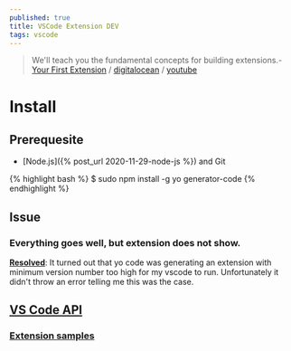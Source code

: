 ```yaml
---
published: true
title: VSCode Extension DEV
tags: vscode
---
```

> We'll teach you the fundamental concepts for building extensions.- [Your First Extension](https://code.visualstudio.com/api/get-started/your-first-extension) / [digitalocean](https://www.digitalocean.com/community/tutorials/how-to-create-your-first-visual-studio-code-extension) / [youtube](https://www.youtube.com/watch?v=srwsnNhiqv8)

# Install
## Prerequesite
- [Node.js]({% post_url 2020-11-29-node-js %}) and Git

{% highlight bash %}
$ sudo npm install -g yo generator-code
{% endhighlight %}

## Issue
### Everything goes well, but extension does not show.
[**Resolved**](https://www.reddit.com/r/vscode/comments/a6ox7w/writing_a_hello_world_extension_doesnt_appear_to/): It turned out that yo code was generating an extension with minimum version number too high for my vscode to run. Unfortunately it didn't throw an error telling me this was the case.

## [VS Code API](https://code.visualstudio.com/api/references/vscode-api)

### [Extension samples](https://github.com/Microsoft/vscode-extension-samples)

